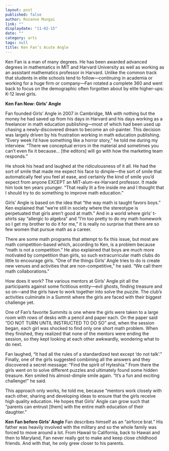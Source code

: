 ```yaml
---
layout: post
published: false
author: Rozanne Mungai
link: ""
displaydate: "11-02-15"
date: ""
category: arts
tags: null
title: Ken Fan’s Acute Angle
---
```


Ken Fan is a man of many degrees. He has been awarded advanced degrees in mathematics in MIT and Harvard University as well as working as an assistant mathematics professor in Harvard. Unlike the common track that students in elite schools tend to follow—continuing in academia or working for a huge firm or company—Fan rotated a complete 360 and went back to focus on the demographic often forgotten about by elite higher-ups: K-12 level girls.

**Ken Fan Now: Girls’ Angle**

Fan founded Girls’ Angle in 2007 in Cambridge, MA with nothing but the money he had saved up from his days in Harvard and his days working as a freelancer in math education publishing—most of which had been used up chasing a newly-discovered dream to become an oil-painter.  This decision was largely driven by his frustration working in math education publishing. “Every week I’d have something like a horror story,” he told me during my interview. “There we conceptual errors in the material and sometimes you can’t even fix it because… [the editors] will go with how the marketing team responds.” 

He shook his head and laughed at the ridiculousness of it all. He had the sort of smile that made me expect his face to dimple—the sort of smile that automatically feel you feel at ease, and certainly the kind of smile you’d expect from anyone EXCEPT an MIT-alum-ex-Harvard professor. It made him look ten years younger. “That really lit a fire inside me and I thought that I should try to do something to improve math education.” 

Girls’ Angle is based on the idea that “the way math is taught favors boys.” Ken explained that “we’re still in society where the stereotype is perpetuated that girls aren’t good at math.” And in a world where girls’ t-shirts say “allergic to algebra” and “I’m too pretty to do my math homework so I get my brother to do it for me,” it is really no surprise that there are so few women that pursue math as a career.

There are some math programs that attempt to fix this issue, but most are math competition-based which, according to Ken, is a problem because “math is not a competition.” He also explained that boys are much more motivated by competition than girls, so such extracurricular math clubs do little to encourage girls. “One of the things Girls’ Angle tries to do is create new venues and activities that are non-competitive,” he said. “We call them math collaborations.” 

How does it work? The various mentors at Girls’ Angle pit all the participants against some fictitious entity—evil ghosts, finding treasure and so on—and the girls have to work together into solve the puzzle. The club’s activities culminate in a Summit where the girls are faced with their biggest challenge yet. 

One of Fan’s favorite Summits is one where the girls were taken to a large room with rows of desks with a pencil and paper each. On the paper said “DO NOT TURN UNTIL INSTRUCTED TO DO SO” and, when the session began, each girl was shocked to find only one short math problem. When they finished, they realized that none of the mentors were ending the session, so they kept looking at each other awkwardly, wondering what to do next. 

Fan laughed, “It had all the rules of a standardized test except ‘do not talk’.” Finally, one of the girls suggested combining all the answers and they discovered a secret message: “Find the spirit of Hyteshia.” 
From there the girls went on to solve different puzzles and ultimately found some hidden treasure. Ken smiled his almost-dimple smile again. “It’s a fun and exciting challenge!”  he said.

This approach only works, he told me, because “mentors work closely with each other, sharing and developing ideas to ensure that the girls receive high quality education. He hopes that Girls’ Angle can grow such that “parents can entrust [them] with the entire math education of their daughter.”

**Ken Fan before Girls’ Angle**
Fan describes himself as an “airforce brat.” His father was heavily involved with the military and so the whole family was forced to move around a lot. From Hawaii to California, back to Hawaii and then to Maryland, Fan never really got to make and keep close childhood friends. And with that, he only grew closer to his parents. 

